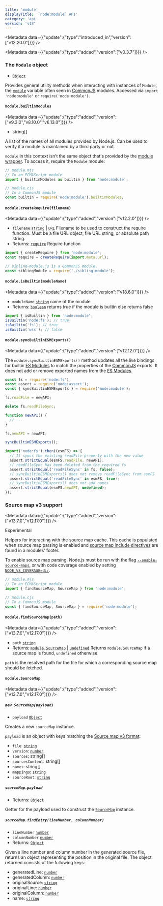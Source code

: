 ```yaml
---
title: 'module'
displayTitle: '`node:module` API'
category: 'api'
version: 'v18'
---
```


<Metadata data={{"update":{"type":"introduced_in","version":["v12.20.0"]}}} />

<Metadata data={{"update":{"type":"added","version":["v0.3.7"]}}} />

### The `Module` object

* [`Object`](https://developer.mozilla.org/en-US/docs/Web/JavaScript/Reference/Global_Objects/Object)

Provides general utility methods when interacting with instances of
`Module`, the [`module`][] variable often seen in [CommonJS][] modules. Accessed
via `import 'node:module'` or `require('node:module')`.

#### <DataTag tag="M" /> `module.builtinModules`

<Metadata data={{"update":{"type":"added","version":["v9.3.0","v8.10.0","v6.13.0"]}}} />

* string\[]

A list of the names of all modules provided by Node.js. Can be used to verify
if a module is maintained by a third party or not.

`module` in this context isn't the same object that's provided
by the [module wrapper][]. To access it, require the `Module` module:

```mjs
// module.mjs
// In an ECMAScript module
import { builtinModules as builtin } from 'node:module';
```

```cjs
// module.cjs
// In a CommonJS module
const builtin = require('node:module').builtinModules;
```

#### <DataTag tag="M" /> `module.createRequire(filename)`

<Metadata data={{"update":{"type":"added","version":["v12.2.0"]}}} />

* `filename` [`string`](https://developer.mozilla.org/en-US/docs/Web/JavaScript/Data_structures#String_type) | [`URL`](/api/url#the-whatwg-url-api) Filename to be used to construct the require
  function. Must be a file URL object, file URL string, or absolute path
  string.
* Returns: [`require`](/api/modules#requireid) Require function

```mjs
import { createRequire } from 'node:module';
const require = createRequire(import.meta.url);

// sibling-module.js is a CommonJS module.
const siblingModule = require('./sibling-module');
```

#### <DataTag tag="M" /> `module.isBuiltin(moduleName)`

<Metadata data={{"update":{"type":"added","version":["v18.6.0"]}}} />

* `moduleName` [`string`](https://developer.mozilla.org/en-US/docs/Web/JavaScript/Data_structures#String_type) name of the module
* Returns: [`boolean`](https://developer.mozilla.org/en-US/docs/Web/JavaScript/Data_structures#Boolean_type) returns true if the module is builtin else returns false

```mjs
import { isBuiltin } from 'node:module';
isBuiltin('node:fs'); // true
isBuiltin('fs'); // true
isBuiltin('wss'); // false
```

#### <DataTag tag="M" /> `module.syncBuiltinESMExports()`

<Metadata data={{"update":{"type":"added","version":["v12.12.0"]}}} />

The `module.syncBuiltinESMExports()` method updates all the live bindings for
builtin [ES Modules][] to match the properties of the [CommonJS][] exports. It
does not add or remove exported names from the [ES Modules][].

```js
const fs = require('node:fs');
const assert = require('node:assert');
const { syncBuiltinESMExports } = require('node:module');

fs.readFile = newAPI;

delete fs.readFileSync;

function newAPI() {
  // ...
}

fs.newAPI = newAPI;

syncBuiltinESMExports();

import('node:fs').then((esmFS) => {
  // It syncs the existing readFile property with the new value
  assert.strictEqual(esmFS.readFile, newAPI);
  // readFileSync has been deleted from the required fs
  assert.strictEqual('readFileSync' in fs, false);
  // syncBuiltinESMExports() does not remove readFileSync from esmFS
  assert.strictEqual('readFileSync' in esmFS, true);
  // syncBuiltinESMExports() does not add names
  assert.strictEqual(esmFS.newAPI, undefined);
});
```

### Source map v3 support

<Metadata data={{"update":{"type":"added","version":["v13.7.0","v12.17.0"]}}} />

<Stability stability={1}>

Experimental

</Stability>

Helpers for interacting with the source map cache. This cache is
populated when source map parsing is enabled and
[source map include directives][] are found in a modules' footer.

To enable source map parsing, Node.js must be run with the flag
[`--enable-source-maps`][], or with code coverage enabled by setting
[`NODE_V8_COVERAGE=dir`][].

```mjs
// module.mjs
// In an ECMAScript module
import { findSourceMap, SourceMap } from 'node:module';
```

```cjs
// module.cjs
// In a CommonJS module
const { findSourceMap, SourceMap } = require('node:module');
```

<a id="module_module_findsourcemap_path_error"></a>

#### <DataTag tag="M" /> `module.findSourceMap(path)`

<Metadata data={{"update":{"type":"added","version":["v13.7.0","v12.17.0"]}}} />

* `path` [`string`](https://developer.mozilla.org/en-US/docs/Web/JavaScript/Data_structures#String_type)
* Returns: [`module.SourceMap`](/api/module#modulesourcemap) | [`undefined`](https://developer.mozilla.org/en-US/docs/Web/JavaScript/Data_structures#Undefined_type) Returns `module.SourceMap` if a source
  map is found, `undefined` otherwise.

`path` is the resolved path for the file for which a corresponding source map
should be fetched.

#### <DataTag tag="C" /> `module.SourceMap`

<Metadata data={{"update":{"type":"added","version":["v13.7.0","v12.17.0"]}}} />

##### <DataTag tag="M" /> `new SourceMap(payload)`

* `payload` [`Object`](https://developer.mozilla.org/en-US/docs/Web/JavaScript/Reference/Global_Objects/Object)

Creates a new `sourceMap` instance.

`payload` is an object with keys matching the [Source map v3 format][]:

* `file`: [`string`](https://developer.mozilla.org/en-US/docs/Web/JavaScript/Data_structures#String_type)
* `version`: [`number`](https://developer.mozilla.org/en-US/docs/Web/JavaScript/Data_structures#Number_type)
* `sources`: string\[]
* `sourcesContent`: string\[]
* `names`: string\[]
* `mappings`: [`string`](https://developer.mozilla.org/en-US/docs/Web/JavaScript/Data_structures#String_type)
* `sourceRoot`: [`string`](https://developer.mozilla.org/en-US/docs/Web/JavaScript/Data_structures#String_type)

##### <DataTag tag="M" /> `sourceMap.payload`

* Returns: [`Object`](https://developer.mozilla.org/en-US/docs/Web/JavaScript/Reference/Global_Objects/Object)

Getter for the payload used to construct the [`SourceMap`][] instance.

##### <DataTag tag="M" /> `sourceMap.findEntry(lineNumber, columnNumber)`

* `lineNumber` [`number`](https://developer.mozilla.org/en-US/docs/Web/JavaScript/Data_structures#Number_type)
* `columnNumber` [`number`](https://developer.mozilla.org/en-US/docs/Web/JavaScript/Data_structures#Number_type)
* Returns: [`Object`](https://developer.mozilla.org/en-US/docs/Web/JavaScript/Reference/Global_Objects/Object)

Given a line number and column number in the generated source file, returns
an object representing the position in the original file. The object returned
consists of the following keys:

* generatedLine: [`number`](https://developer.mozilla.org/en-US/docs/Web/JavaScript/Data_structures#Number_type)
* generatedColumn: [`number`](https://developer.mozilla.org/en-US/docs/Web/JavaScript/Data_structures#Number_type)
* originalSource: [`string`](https://developer.mozilla.org/en-US/docs/Web/JavaScript/Data_structures#String_type)
* originalLine: [`number`](https://developer.mozilla.org/en-US/docs/Web/JavaScript/Data_structures#Number_type)
* originalColumn: [`number`](https://developer.mozilla.org/en-US/docs/Web/JavaScript/Data_structures#Number_type)
* name: [`string`](https://developer.mozilla.org/en-US/docs/Web/JavaScript/Data_structures#String_type)

[CommonJS]: /api/v18/modules
[ES Modules]: /api/v18/esm
[Source map v3 format]: https://sourcemaps.info/spec.html#h.mofvlxcwqzej
[`--enable-source-maps`]: /api/v18/cli#--enable-source-maps
[`NODE_V8_COVERAGE=dir`]: /api/v18/cli#node_v8_coveragedir
[`SourceMap`]: #class-modulesourcemap
[`module`]: /api/v18/modules#the-module-object
[module wrapper]: /api/v18/modules#the-module-wrapper
[source map include directives]: https://sourcemaps.info/spec.html#h.lmz475t4mvbx
